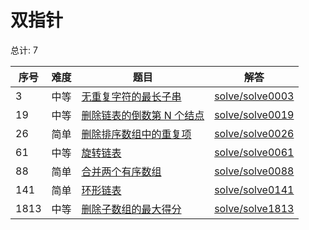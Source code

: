# 双指针

<!--- table -->

总计: 7

| 序号 | 难度 | 题目                                                                                                     | 解答                                  |
| ---- | ---- | -------------------------------------------------------------------------------------------------------- | ------------------------------------- |
| 3    | 中等 | [无重复字符的最长子串](https://leetcode-cn.com/problems/longest-substring-without-repeating-characters/) | [solve/solve0003](../solve/solve0003) |
| 19   | 中等 | [删除链表的倒数第 N 个结点](https://leetcode-cn.com/problems/remove-nth-node-from-end-of-list/)          | [solve/solve0019](../solve/solve0019) |
| 26   | 简单 | [删除排序数组中的重复项](https://leetcode-cn.com/problems/remove-duplicates-from-sorted-array/)          | [solve/solve0026](../solve/solve0026) |
| 61   | 中等 | [旋转链表](https://leetcode-cn.com/problems/rotate-list/)                                                | [solve/solve0061](../solve/solve0061) |
| 88   | 简单 | [合并两个有序数组](https://leetcode-cn.com/problems/merge-sorted-array/)                                 | [solve/solve0088](../solve/solve0088) |
| 141  | 简单 | [环形链表](https://leetcode-cn.com/problems/linked-list-cycle/)                                          | [solve/solve0141](../solve/solve0141) |
| 1813 | 中等 | [删除子数组的最大得分](https://leetcode-cn.com/problems/maximum-erasure-value/)                          | [solve/solve1813](../solve/solve1813) |
